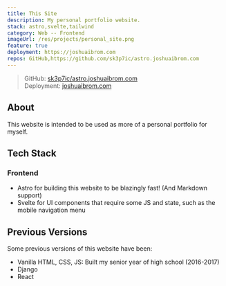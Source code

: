 ```yaml
---
title: This Site
description: My personal portfolio website.
stack: astro,svelte,tailwind
category: Web -- Frontend
imageUrl: /res/projects/personal_site.png
feature: true
deployment: https://joshuaibrom.com
repos: GitHub,https://github.com/sk3p7ic/astro.joshuaibrom.com
---
```


> GitHub: [sk3p7ic/astro.joshuaibrom.com](https://github.com/sk3p7ic/astro.joshuaibrom.com)  
> Deployment: [joshuaibrom.com](https://joshuaibrom.com)

## About

This website is intended to be used as more of a personal portfolio for myself.

## Tech Stack

### Frontend

- Astro for building this website to be blazingly fast! (And Markdown support)
- Svelte for UI components that require some JS and state, such as the mobile navigation menu

## Previous Versions

Some previous versions of this website have been:

- Vanilla HTML, CSS, JS: Built my senior year of high school (2016-2017)
- Django
- React

